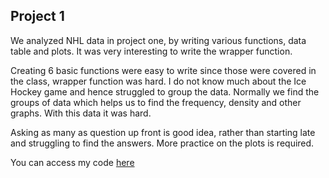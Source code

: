 ## Project 1


We analyzed NHL data in project one, by writing various functions, data table and plots. It was very interesting to write the wrapper function. 


Creating 6 basic functions were easy to write since those were covered in the class, wrapper function was hard. I do not know much about the Ice Hockey game and hence struggled to group the data. Normally we find the groups of data which helps us to find the frequency, density and other graphs. With this data it was hard.

Asking as many as question up front is good idea, rather than starting late and struggling to find the answers. More practice on the plots is required.

You can access my code [here](https://github.com/Rashmi1979/NHLstats/blob/main/README.md)
